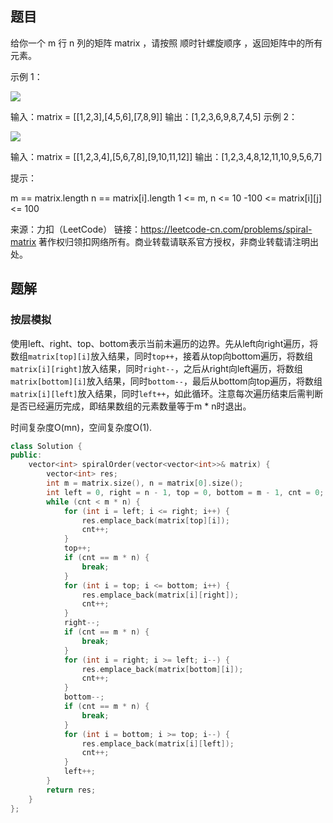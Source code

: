 ## 题目

给你一个 m 行 n 列的矩阵 matrix ，请按照 顺时针螺旋顺序 ，返回矩阵中的所有元素。

 

示例 1：

![](https://assets.leetcode.com/uploads/2020/11/13/spiral1.jpg)

输入：matrix = [[1,2,3],[4,5,6],[7,8,9]]
输出：[1,2,3,6,9,8,7,4,5]
示例 2：

![](https://assets.leetcode.com/uploads/2020/11/13/spiral.jpg)


输入：matrix = [[1,2,3,4],[5,6,7,8],[9,10,11,12]]
输出：[1,2,3,4,8,12,11,10,9,5,6,7]


提示：

m == matrix.length
n == matrix[i].length
1 <= m, n <= 10
-100 <= matrix[i][j] <= 100

来源：力扣（LeetCode）
链接：https://leetcode-cn.com/problems/spiral-matrix
著作权归领扣网络所有。商业转载请联系官方授权，非商业转载请注明出处。

## 题解

### 按层模拟

使用left、right、top、bottom表示当前未遍历的边界。先从left向right遍历，将数组`matrix[top][i]`放入结果，同时`top++`，接着从top向bottom遍历，将数组`matrix[i][right]`放入结果，同时`right--`，之后从right向left遍历，将数组`matrix[bottom][i]`放入结果，同时`bottom--`，最后从bottom向top遍历，将数组`matrix[i][left]`放入结果，同时`left++`，如此循环。注意每次遍历结束后需判断是否已经遍历完成，即结果数组的元素数量等于m * n时退出。

时间复杂度O(mn)，空间复杂度O(1).

```c++
class Solution {
public:
    vector<int> spiralOrder(vector<vector<int>>& matrix) {
        vector<int> res;
        int m = matrix.size(), n = matrix[0].size();
        int left = 0, right = n - 1, top = 0, bottom = m - 1, cnt = 0;
        while (cnt < m * n) {
            for (int i = left; i <= right; i++) {
                res.emplace_back(matrix[top][i]);
                cnt++;
            }                
            top++;
            if (cnt == m * n) {
                break;
            }
            for (int i = top; i <= bottom; i++) {
                res.emplace_back(matrix[i][right]);
                cnt++;
            }
            right--;
            if (cnt == m * n) {
                break;
            }
            for (int i = right; i >= left; i--) {
                res.emplace_back(matrix[bottom][i]);
                cnt++;
            }
            bottom--;
            if (cnt == m * n) {
                break;
            }
            for (int i = bottom; i >= top; i--) {
                res.emplace_back(matrix[i][left]);
                cnt++;
            }
            left++;   
        }
        return res;
    }
};
```

